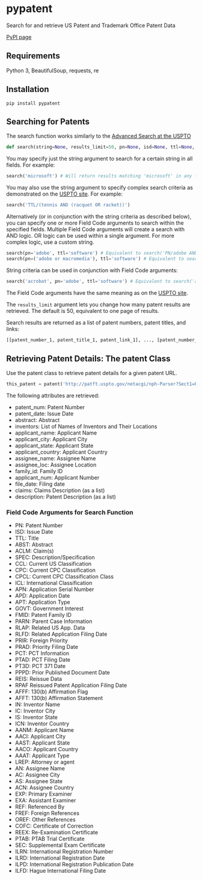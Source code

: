 # pypatent
Search for and retrieve US Patent and Trademark Office Patent Data

[PyPI page](https://pypi.python.org/pypi/pypatent)

## Requirements
Python 3, BeautifulSoup, requests, re

## Installation

```
pip install pypatent
```

## Searching for Patents
The search function works similarly to the [Advanced Search at the USPTO](http://patft.uspto.gov/netahtml/PTO/search-adv.htm)

```python
def search(string=None, results_limit=50, pn=None, isd=None, ttl=None, abst=None, aclm=None, spec=None, ccl=None, cpc=None, cpcl=None, icl=None, apn=None, apd=None, apt=None, govt=None, fmid=None, parn=None, rlap=None, rlfd=None, prir=None, prad=None, pct=None, ptad=None, pt3d=None, pppd=None, reis=None, rpaf=None, afff=None, afft=None, in_=None, ic=None, is_=None, icn=None, aanm=None, aaci=None, aast=None, aaco=None, aaat=None, lrep=None, an=None, ac=None, as_=None, acn=None, exp=None, exa=None, ref=None, fref=None, oref=None, cofc=None, reex=None, ptab=None, sec=None, ilrn=None, ilrd=None, ilpd=None, ilfd=None)
```

You may specify just the string argument to search for a certain string in all fields. For example:

```python
search('microsoft') # Will return results matching 'microsoft' in any field
```
You may also use the string argument to specify complex search criteria as demonstrated on the [USPTO site](http://patft.uspto.gov/netahtml/PTO/help/helpadv.htm). For example:

```python
search('TTL/(tennis AND (racquet OR racket))')
```

Alternatively (or in conjunction with the string criteria as described below), you can specify one or more Field Code arguments to search within the specified fields. Multiple Field Code arguments will create a search with AND logic. OR logic can be used within a single argument. For more complex logic, use a custom string.

```python
search(pn='adobe', ttl='software') # Equivalent to search('PN/adobe AND TTL/software')
search(pn=('adobe or macromedia'), ttl='software') # Equivalent to search('PN/(adobe or macromedia) AND TTL/software')
```

String criteria can be used in conjunction with Field Code arguments:

```python
search('acrobat', pn='adobe', ttl='software') # Equivalent to search('acrobat AND PN/adobe AND TTL/software')
```

The Field Code arguments have the same meaning as on the [USPTO site](http://patft.uspto.gov/netahtml/PTO/search-adv.htm).

The `results_limit` argument lets you change how many patent results are retrieved. The default is 50, equivalent to one page of results.

Search results are returned as a list of patent numbers, patent titles, and links:

```python
[[patent_number_1, patent_title_1, patent_link_1], ..., [patent_number_n, patent_title_n, patent_link_n]]
```

## Retrieving Patent Details: The patent Class
Use the patent class to retrieve patent details for a given patent URL.

```python
this_patent = patent('http://patft.uspto.gov/netacgi/nph-Parser?Sect1=PTO2&Sect2=HITOFF&u=%2Fnetahtml%2FPTO%2Fsearch-adv.htm&r=4&p=1&f=G&l=50&d=PTXT&S1=aaa&OS=aaa&RS=aaa')
```

The following attributes are retrieved:

* patent_num: Patent Number
* patent_date: Issue Date
* abstract: Abstract
* inventors: List of Names of Inventors and Their Locations
* applicant_name: Applicant Name
* applicant_city: Applicant City
* applicant_state: Applicant State
* applicant_country: Applicant Country
* assignee_name: Assignee Name
* assignee_loc: Assignee Location
* family_id: Family ID
* applicant_num: Applicant Number
* file_date: Filing date
* claims: Claims Description (as a list)
* description: Patent Description (as a list)

### Field Code Arguments for Search Function
* PN: Patent Number
* ISD: Issue Date
* TTL: Title
* ABST: Abstract
* ACLM: Claim(s)
* SPEC: Description/Specification
* CCL: Current US Classification
* CPC: Current CPC Classification
* CPCL: Current CPC Classification Class
* ICL: International Classification
* APN: Application Serial Number
* APD: Application Date
* APT: Application Type
* GOVT: Government Interest
* FMID: Patent Family ID
* PARN: Parent Case Information
* RLAP: Related US App. Data
* RLFD: Related Application Filing Date
* PRIR: Foreign Priority
* PRAD: Priority Filing Date
* PCT: PCT Information
* PTAD: PCT Filing Date
* PT3D: PCT 371 Date
* PPPD: Prior Published Document Date
* REIS: Reissue Data
* RPAF Reissued Patent Application Filing Date
* AFFF: 130(b) Affirmation Flag
* AFFT: 130(b) Affirmation Statement
* IN: Inventor Name
* IC: Inventor City
* IS: Inventor State
* ICN: Inventor Country
* AANM: Applicant Name
* AACI: Applicant City
* AAST: Applicant State
* AACO: Applicant Country
* AAAT: Applicant Type
* LREP: Attorney or agent
* AN: Assignee Name
* AC: Assignee City
* AS: Assignee State
* ACN: Assignee Country
* EXP: Primary Examiner
* EXA: Assistant Examiner
* REF: Referenced By
* FREF: Foreign References
* OREF: Other References
* COFC: Certificate of Correction
* REEX: Re-Examination Certificate
* PTAB: PTAB Trial Certificate
* SEC: Supplemental Exam Certificate
* ILRN: International Registration Number
* ILRD: International Registration Date
* ILPD: International Registration Publication Date
* ILFD: Hague International Filing Date
